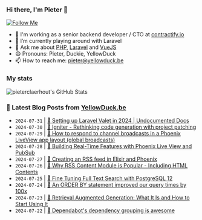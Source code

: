 ### Hi there, I'm Pieter 👋  
[![Follow Me](https://img.shields.io/github/followers/pieterclaerhout?label=Follow&style=social)](https://github.com/pieterclaerhout)

- 🏢 I'm working as a senior backend developer / CTO at [contractify.io](https://contractify.io)
- 🌱 I’m currently playing around with Laravel
- 💬 Ask me about [PHP](https://php.net), [Laravel](http://laravel.com) and [VueJS](https://vuejs.org)
- 😄 Pronouns: Pieter, Duckie, YellowDuck
- 📫 How to reach me: pieter@yellowduck.be

### My stats

![pieterclaerhout's GitHub Stats](https://github-readme-stats.vercel.app/api?username=pieterclaerhout&show_icons=true&count_private=true&line_height=40)

### 📩 Latest Blog Posts from [YellowDuck.be](https://www.yellowduck.be/)
<!-- BLOG-POST-LIST:START -->
- `2024-07-31` | [🔗 Setting up Laravel Valet in 2024 | Undocumented Docs](https://www.yellowduck.be/posts/setting-up-laravel-valet-in-2024-undocumented-docs)  
- `2024-07-30` | [🔗 Igniter - Rethinking code generation with project patching](https://www.yellowduck.be/posts/igniter-rethinking-code-generation-with-project-patching)  
- `2024-07-29` | [🔗 How to respond to channel broadcasts in a Phoenix LiveView app layout &lpar;global broadcasts&rpar;](https://www.yellowduck.be/posts/how-to-respond-to-channel-broadcasts-in-a-phoenix-liveview-app-layout-global-broadcasts)  
- `2024-07-28` | [🔗 Building Real-Time Features with Phoenix Live View and PubSub](https://www.yellowduck.be/posts/building-real-time-features-with-phoenix-live-view-and-pubsub-blog-elixir-school)  
- `2024-07-27` | [🔗 Creating an RSS feed in Elixir and Phoenix](https://www.yellowduck.be/posts/computer-things-by-erik-hanson)  
- `2024-07-26` | [🔗 Why RSS Content Module is Popular - Including HTML Contents](https://www.yellowduck.be/posts/why-rss-content-module-is-popular-including-html-contents)  
- `2024-07-25` | [🔗 Fine Tuning Full Text Search with PostgreSQL 12](https://www.yellowduck.be/posts/fine-tuning-full-text-search-with-postgresql-12-big-machine)  
- `2024-07-24` | [🔗 An ORDER BY statement improved our query times by 100x](https://www.yellowduck.be/posts/an-order-by-statement-improved-our-query-times-by-100x)  
- `2024-07-23` | [🔗 Retrieval Augmented Generation: What It Is and How to Start Using It](https://www.yellowduck.be/posts/retrieval-augmented-generation-what-it-is-and-how-to-start-using-it)  
- `2024-07-22` | [🔗 Dependabot&#39;s dependency grouping is awesome](https://www.yellowduck.be/posts/dependabots-dependency-grouping-is-awesome-programming-for-fun-and-profit)  

<!-- BLOG-POST-LIST:END -->
